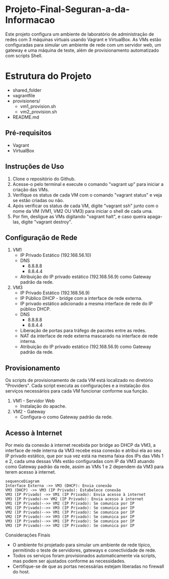 # Projeto-Final-Seguran-a-da-Informacao

Este projeto configura um ambiente de laboratório de administração de redes com 3 máquinas virtuais usando Vagrant e VirtualBox. As VMs estão configuradas para simular um ambiente de rede com um servidor web, um gateway e uma máquina de teste, além de provisionamento automatizado com scripts Shell.

# Estrutura do Projeto
- shared_folder
- vagrantfile
- provisioners/
	- vm1_provision.sh
	- vm2_provision.sh
- README.md

## Pré-requisitos

- Vagrant
- VirtualBox

## Instruções de Uso

1. Clone o repositório do Github.
2. Acesse-o pelo terminal e execute o comando "vagrant up" para iniciar a criação das VMs.
3. Verifique os status de cada VM com o comando "vagrant status" e veja se estão criadas ou não.
4. Após verificar os status de cada VM, digite "vagrant ssh" junto com o nome da VM (VM1, VM2 OU VM3) para iniciar o shell de cada uma.
5. Por fim, desligue as VMs digitando "vagrant halt", e caso queira apaga-las, digite "vagrant destroy".

## Configuração de Rede

1. VM1
	- IP Privado Estático (192.168.56.10)
	- DNS
		- 8.8.8.8
		- 8.8.4.4
	-  Atribuição do IP privado estático (192.168.56.9) como Gateway padrão da rede.
2. VM3
	- IP Privado Estático (192.168.56.9)
	- IP Público DHCP - bridge com a interface de rede externa.
	- IP privado estático adicionado a mesma interface de rede do IP público DHCP.
	-  DNS
		- 8.8.8.8
		- 8.8.4.4
	- Liberação de portas para tráfego de pacotes entre as redes.
	- NAT da interface de rede externa mascarado na interface de rede interna.
	- Atribuição do IP privado estático (192.168.56.9) como Gateway padrão da rede.

## Provisionamento

Os scripts de provisionamento de cada VM está localizado no diretório "Providers". Cada script executa as configurações e a instalação dos serviços necessários para cada VM funcionar conforme sua função.
1. VM1 - Servidor Web
	- Instalação do apache.
2. VM2 - Gateway
	- Configura-o como Gateway padrão da rede.

## Acesso à Internet

Por meio da conexão à internet recebida por bridge ao DHCP da VM3, a interface de rede interna da VM3 recebe essa conexão e atribui ela ao seu IP privado estático, que por sua vez está na mesma faixa dos IPs das VMs 1 e 2, cada uma dessas VMs estão configuradas com IP da VM3 atuando como Gateway padrão da rede, assim as VMs 1 e 2 dependem da VM3 para terem acesso à internet.

```mermaid
sequenceDiagram
Interface Externa ->> VM3 (DHCP): Envia conexão
VM3 (DHCP) ->> VM3 (IP Privado): Estabelece conexão
VM3 (IP Privado) ->> VM1 (IP Privado): Envia acesso à internet
VM3 (IP Privado)->> VM2 (IP Privado): Envia acesso à internet
VM1 (IP Privado)-->> VM2 (IP Privado): Se comunica por IP
VM1 (IP Privado)-->> VM3 (IP Privado): Se comunica por IP
VM2 (IP Privado)-->> VM1 (IP Privado): Se comunica por IP
VM2 (IP Privado)-->> VM3 (IP Privado): Se comunica por IP
VM3 (IP Privado)-->> VM1 (IP Privado): Se comunica por IP
VM3 (IP Privado)-->> VM2 (IP Privado): Se comunica por IP

```
Considerações Finais

 - O ambiente foi projetado para simular um ambiente de rede típico, permitindo o teste de servidores, gateways e conectividade de rede.
 - Todos os serviços foram provisionados automaticamente via scripts, mas podem ser ajustados conforme as necessidades.
 - Certifique-se de que as portas necessárias estejam liberadas no firewall do host.